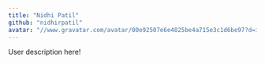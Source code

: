 ```yaml
---
title: "Nidhi Patil"
github: "nidhirpatil"
avatar: "//www.gravatar.com/avatar/00e92507e6e4825be4a715e3c1d6be97?d=identicon"
---
```


User description here!

